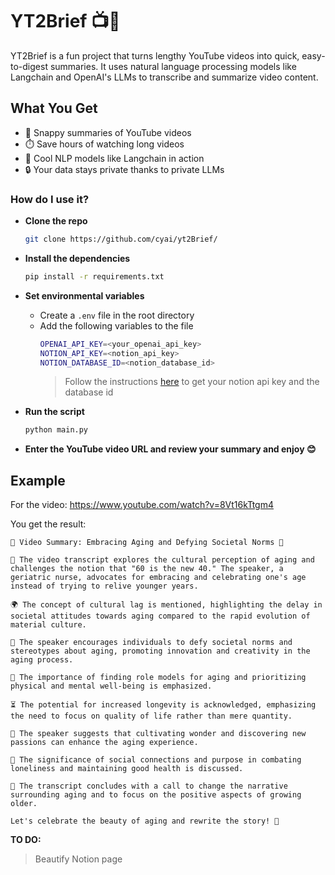 # YT2Brief 📺📝

YT2Brief is a fun project that turns lengthy YouTube videos into quick, easy-to-digest summaries. It uses natural language processing models like Langchain and OpenAI's LLMs to transcribe and summarize video content. 

## What You Get

- 📜 Snappy summaries of YouTube videos 
- ⏱️ Save hours of watching long videos
- 🤖 Cool NLP models like Langchain in action
- 🔒 Your data stays private thanks to private LLMs

### How do I use it?

-   **Clone the repo**
    ```bash
    git clone https://github.com/cyai/yt2Brief/
    ```
-   **Install the dependencies**
    ```bash
    pip install -r requirements.txt
    ```
-   **Set environmental variables**
    -   Create a `.env` file in the root directory
    -   Add the following variables to the file
        ```bash
        OPENAI_API_KEY=<your_openai_api_key>
        NOTION_API_KEY=<notion_api_key>
        NOTION_DATABASE_ID=<notion_database_id>
        ```
        > Follow the instructions [here](https://developers.notion.com/docs/create-a-notion-integration) to get your notion api key and the database id

-   **Run the script**
    ```bash
    python main.py
    ```
-   **Enter the YouTube video URL and review your summary and enjoy 😊**



## Example

For the video: https://www.youtube.com/watch?v=8Vt16kTtgm4

You get the result:
```text
🎥 Video Summary: Embracing Aging and Defying Societal Norms 🎉

📝 The video transcript explores the cultural perception of aging and challenges the notion that "60 is the new 40." The speaker, a geriatric nurse, advocates for embracing and celebrating one's age instead of trying to relive younger years.

🌍 The concept of cultural lag is mentioned, highlighting the delay in societal attitudes towards aging compared to the rapid evolution of material culture.

🌟 The speaker encourages individuals to defy societal norms and stereotypes about aging, promoting innovation and creativity in the aging process.

💪 The importance of finding role models for aging and prioritizing physical and mental well-being is emphasized.

⏳ The potential for increased longevity is acknowledged, emphasizing the need to focus on quality of life rather than mere quantity.

🌈 The speaker suggests that cultivating wonder and discovering new passions can enhance the aging experience.

🤝 The significance of social connections and purpose in combating loneliness and maintaining good health is discussed.

📣 The transcript concludes with a call to change the narrative surrounding aging and to focus on the positive aspects of growing older.

Let's celebrate the beauty of aging and rewrite the story! 💪
```

**TO DO:**

> Beautify Notion page
